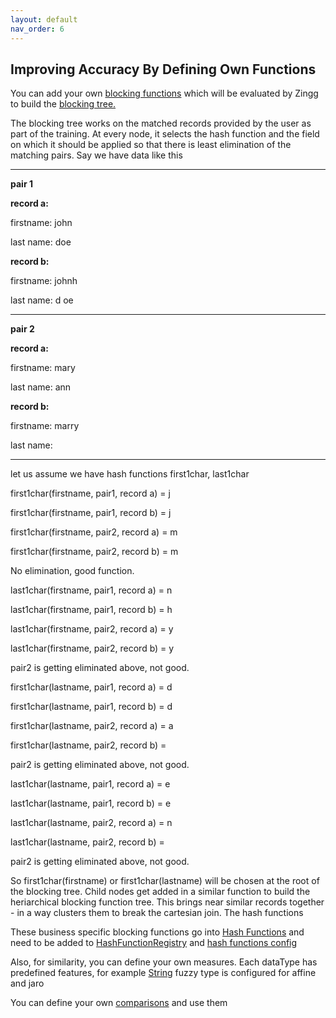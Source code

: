 ```yaml
---
layout: default
nav_order: 6
---
```

## Improving Accuracy By Defining Own Functions 

You can add your own [blocking functions](https://github.com/zinggAI/zingg/tree/main/core/src/main/java/zingg/hash) which will be evaluated by Zingg to build the [blocking tree.](zModels.md)

The blocking tree works on the matched records provided by the user as part of the training. At every node, it selects the hash function and the field on which it should be applied so that there is least elimination of the matching pairs. Say we have data like this


---
**pair 1**

**record a:**

firstname: john

last name: doe


**record b:**

firstname: johnh

last name: d oe

---
**pair 2**

**record a:**

firstname: mary

last name: ann

**record b:**

firstname: marry

last name: 

---

let us assume we have hash functions first1char, last1char

first1char(firstname, pair1, record a) = j

first1char(firstname, pair1, record b) = j

first1char(firstname, pair2, record a) = m

first1char(firstname, pair2, record b) = m

No elimination, good function. 

last1char(firstname, pair1, record a) = n

last1char(firstname, pair1, record b) = h

last1char(firstname, pair2, record a) = y

last1char(firstname, pair2, record b) = y

pair2 is getting eliminated above, not good.

first1char(lastname, pair1, record a) = d

first1char(lastname, pair1, record b) = d

first1char(lastname, pair2, record a) = a

first1char(lastname, pair2, record b) = 

pair2 is getting eliminated above, not good.

last1char(lastname, pair1, record a) = e

last1char(lastname, pair1, record b) = e

last1char(lastname, pair2, record a) = n

last1char(lastname, pair2, record b) = 

pair2 is getting eliminated above, not good.

So first1char(firstname) or first1char(lastname) will be chosen at the root of the blocking tree. Child nodes get added in a similar function to build the heriarchical blocking function tree. This brings near similar records together - in a way clusters them to  break the cartesian join. The hash functions

These business specific blocking functions go into [Hash Functions](https://github.com/zinggAI/zingg/tree/main/core/src/main/java/zingg/hash) and need to be added to [HashFunctionRegistry](https://github.com/zinggAI/zingg/blob/main/core/src/main/java/zingg/hash/HashFunctionRegistry.java) and [hash functions config](https://github.com/zinggAI/zingg/blob/main/core/src/main/resources/hashFunctions.json)

Also, for similarity, you can define your own measures. Each dataType has predefined features, for example [String](https://github.com/zinggAI/zingg/blob/main/core/src/main/java/zingg/feature/StringFeature.java) fuzzy type is configured for affine and jaro

You can define your own [comparisons](https://github.com/zinggAI/zingg/tree/main/core/src/main/java/zingg/similarity/function) and use them
